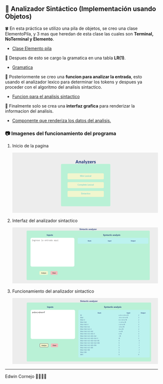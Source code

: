 ## 🌿 Analizador Sintáctico (Implementación usando Objetos)

🍀 En esta práctica se utilizo una pila de objetos, se creo una clase ElementoPila, y 3 mas que heredan de esta clase las cuales son **Terminal, NoTerminal y Elemento**.

- [Clase Elemento pila](./src/components/AnalizadorSintactico/Mini/ElementoPila.js)

🍃 Despues de esto se cargo la gramatica en una tabla **LR(1)**.

- [Gramatica](./src/components/AnalizadorSintactico/Mini/Gramatica.js)

🌱 Posteriormente se creo una **funcion para analizar la entrada**, esto usando el analizador lexico para determinar los tokens y despues ya proceder con el algoritmo del analisis sintactico.

- [Funcion para el analisis sintactico](./src/components/AnalizadorSintactico/Mini/Analyze.js)

🌳 Finalmente solo se crea una **interfaz grafica** para renderizar la informacion del analisis.

- [Componente que renderiza los datos del analisis.](./src/components/AnalizadorSintactico/Mini/sintactic.jsx)

### 📷 Imagenes del funcionamiento del programa

1. Inicio de la pagina

    ![Menu](https://github.com/ed-corne/ProyectoSemTraductores2/blob/main/src/assets/newMenu.png)

2. Interfaz del analizador sintactico

    ![Mini sintactico](https://github.com/ed-corne/ProyectoSemTraductores2/blob/main/src/assets/miniSintac1.png)

3. Funcionamiento del analizador sintactico

    ![Funcionamiento del sintactico](https://github.com/ed-corne/ProyectoSemTraductores2/blob/main/src/assets/miniSintac2.png)

-----
Edwin Cornejo 💚👨🏻‍💻
